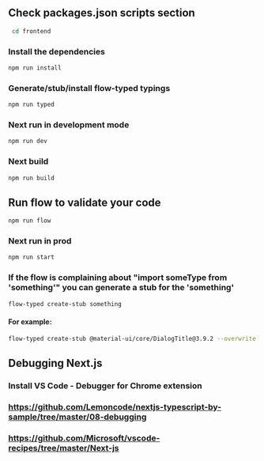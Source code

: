 ## Check packages.json scripts section
```bash
 cd frontend
```
### Install the dependencies
```bash
npm run install
```
### Generate/stub/install flow-typed typings
```bash
npm run typed
```
### Next run in development mode
```bash
npm run dev
```
### Next build
```bash
npm run build
```
## Run flow to validate your code
```bash
npm run flow
```
### Next run in prod
```bash
npm run start
```
### If the flow is complaining about "import someType from 'something'" you can generate a stub for the 'something'
```bash
flow-typed create-stub something
```
#### For example:
```bash
flow-typed create-stub @material-ui/core/DialogTitle@3.9.2 --overwrite
```

## Debugging Next.js
### Install VS Code - Debugger for Chrome extension
### https://github.com/Lemoncode/nextjs-typescript-by-sample/tree/master/08-debugging
### https://github.com/Microsoft/vscode-recipes/tree/master/Next-js
